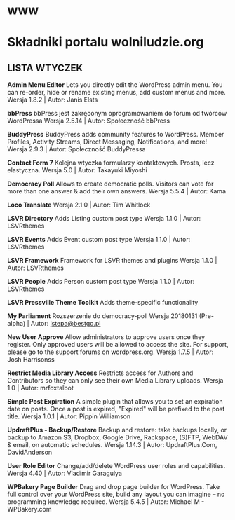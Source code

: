 # www
<h1>Składniki portalu wolniludzie.org</h1>
<h2>LISTA WTYCZEK</h2>

<strong>Admin Menu Editor</strong>
Lets you directly edit the WordPress admin menu. You can re-order, hide or rename existing menus, add custom menus and more.
Wersja 1.8.2 | Autor: Janis Elsts

<strong>bbPress</strong>
bbPress jest zakręconym oprogramowaniem do forum od twórców WordPressa
Wersja 2.5.14 | Autor: Społeczność bbPress

<strong>BuddyPress</strong>
BuddyPress adds community features to WordPress. Member Profiles, Activity Streams, Direct Messaging, Notifications, and more!
Wersja 2.9.3 | Autor: Społeczność BuddyPressa

<strong>Contact Form 7</strong>
Kolejna wtyczka formularzy kontaktowych. Prosta, lecz elastyczna.
Wersja 5.0 | Autor: Takayuki Miyoshi

<strong>Democracy Poll</strong>
Allows to create democratic polls. Visitors can vote for more than one answer &amp; add their own answers.
Wersja 5.5.4 | Autor: Kama

<strong>Loco Translate</strong>
Wersja 2.1.0 | Autor: Tim Whitlock

<strong>LSVR Directory</strong>
Adds Listing custom post type
Wersja 1.1.0 | Autor: LSVRthemes

<strong>LSVR Events</strong>
Adds Event custom post type
Wersja 1.1.0 | Autor: LSVRthemes

<strong>LSVR Framework</strong>
Framework for LSVR themes and plugins
Wersja 1.1.0 | Autor: LSVRthemes

<strong>LSVR People</strong>
Adds Person custom post type
Wersja 1.1.0 | Autor: LSVRthemes

<strong>LSVR Pressville Theme Toolkit</strong>
Adds theme-specific functionality

<strong>My Parliament</strong>
Rozszerzenie do democracy-poll
Wersja 20180131 (Pre-alpha) | Autor: jstepa@bestgo.pl

<strong>New User Approve</strong>
Allow administrators to approve users once they register. Only approved users will be allowed to access the site. For support, please go to the support forums on wordpress.org.
Wersja 1.7.5 | Autor: Josh Harrisonss

<strong>Restrict Media Library Access</strong>
Restricts access for Authors and Contributors so they can only see their own Media Library uploads.
Wersja 1.0 | Autor: mrfoxtalbot

<strong>Simple Post Expiration</strong>
A simple plugin that allows you to set an expiration date on posts. Once a post is expired, "Expired" will be prefixed to the post title.
Wersja 1.0.1 | Autor: Pippin Williamson

<strong>UpdraftPlus - Backup/Restore</strong>
Backup and restore: take backups locally, or backup to Amazon S3, Dropbox, Google Drive, Rackspace, (S)FTP, WebDAV &amp; email, on automatic schedules.
Wersja 1.14.3 | Autor: UpdraftPlus.Com, DavidAnderson

<strong>User Role Editor</strong>
Change/add/delete WordPress user roles and capabilities.
Wersja 4.40 | Autor: Vladimir Garagulya

<strong>WPBakery Page Builder</strong>
Drag and drop page builder for WordPress. Take full control over your WordPress site, build any layout you can imagine – no programming knowledge required.
Wersja 5.4.5 | Autor: Michael M - WPBakery.com
